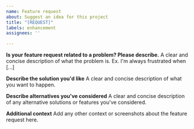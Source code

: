 ```yaml
---
name: Feature request
about: Suggest an idea for this project
title: "[REQUEST]"
labels: enhancement
assignees: ''

---
```


**Is your feature request related to a problem? Please describe.**
A clear and concise description of what the problem is. Ex. I'm always frustrated when [...]

**Describe the solution you'd like**
A clear and concise description of what you want to happen.  

**Describe alternatives you've considered**
A clear and concise description of any alternative solutions or features you've considered.

**Additional context**
Add any other context or screenshots about the feature request here.

